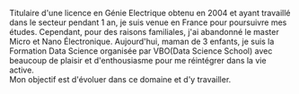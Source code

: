 Titulaire d'une licence en Génie Electrique obtenu en 2004 et ayant travaillé dans le secteur pendant 1 an, 
je suis venue en France pour poursuivre mes études.  Cependant, pour des raisons familiales,
j'ai abandonné le master Micro et Nano Électronique.  Aujourd'hui, maman de 3 enfants, je suis la Formation
Data Science organisée par VBO(Data Science School) avec beaucoup de plaisir et d'enthousiasme pour me réintégrer dans la vie active.  
Mon objectif est d'évoluer dans ce domaine et d'y travailler.
